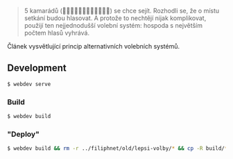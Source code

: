 > 5 kamarádů (🧔🏽‍👩🏻‍🦰👨🏽‍🦳👨🏻👱🏼) se chce sejít. Rozhodli se, že o místu setkání budou hlasovat. A protože to nechtějí nijak komplikovat, použijí ten nejjednodušší volební systém: hospoda s největším počtem hlasů vyhrává.

Článek vysvětlující princip alternativních volebních systémů.

## Development

```sh
$ webdev serve
```

### Build

```sh
$ webdev build
```

### "Deploy"

```sh
$ webdev build && rm -r ../filiphnet/old/lepsi-volby/* && cp -R build/* ../filiphnet/old/lepsi-volby
```
